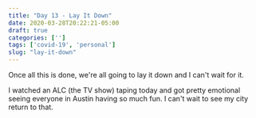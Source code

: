 ```yaml
---
title: "Day 13 - Lay It Down"
date: 2020-03-28T20:22:21-05:00
draft: true
categories: ['']
tags: ['covid-19', 'personal']
slug: "lay-it-down"
---
```


Once all this is done, we're all going to lay it down and I can't wait for it.

I watched an ALC (the TV show) taping today and got pretty emotional seeing everyone in Austin having so much fun.
I can't wait to see my city return to that.
